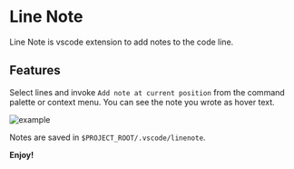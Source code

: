 # Line Note

Line Note is vscode extension to add notes to the code line.

## Features

Select lines and invoke `Add note at current position` from the command palette or context menu.
You can see the note you wrote as hover text.

![example](https://imgur.com/a/IQ9em0o.gif)

Notes are saved in `$PROJECT_ROOT/.vscode/linenote`.

**Enjoy!**
